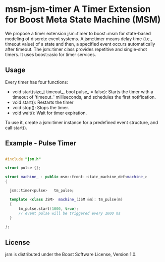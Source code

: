 msm-jsm-timer A Timer Extension for Boost Meta State Machine (MSM)
==================================================================

We propose a timer extension jsm::timer to boost::msm for state-based modeling of discrete event systems. A jsm::timer means delay time (i.e., timeout value) of a state and then, a specified event occurs automatically after timeout.
The jsm::timer class provides repetitive and single-shot timers. It uses boost::asio for timer services.


Usage
------

Every timer has four functions:
- void start(size_t timeout_, bool pulse_ = false): Starts the timer with a timeout of 'timeout_' milliseconds, and schedules the first notification.
- void start(): Restarts the timer 
- void stop(): Stops the timer.
- void wait(): Wait for timer expiration.


To use it, create a jsm::timer instance for a predefined event structure, and call start().


Example - Pulse Timer
-------------------------

``` c++

#include "jsm.h"

struct pulse {};

struct machine_ : public msm::front::state_machine_def<machine_>
{

  jsm::timer<pulse>   tm_pulse;

  template <class JSM>  machine_(JSM &m): tm_pulse(m)
  {
      tm_pulse.start(1000, true);
      // event pulse will be triggered every 1000 ms
  }

};

```


License
-------

jsm is distributed under the Boost Software License, Version 1.0. 





